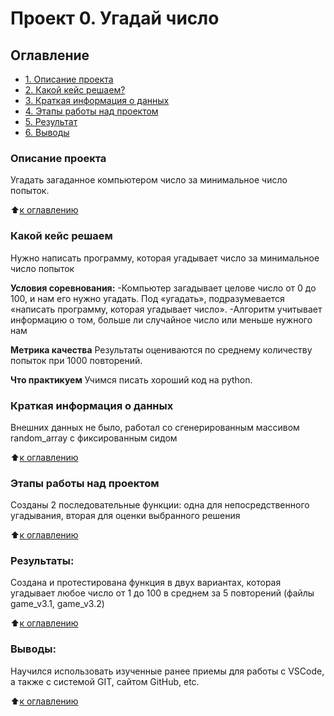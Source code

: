 # Проект 0. Угадай число

## Оглавление
* [1. Описание проекта](https://github.com/0upsz/sf_data_science/blob/master/project_0/README.md#Описание-проекта)
* [2. Какой кейс решаем?](https://github.com/0upsz/sf_data_science/blob/master/project_0/README.md#Какой-кейс-решаем)
* [3. Краткая информация о данных](https://github.com/0upsz/sf_data_science/blob/master/project_0/README.md#Краткая-информация-о-данных)
* [4. Этапы работы над проектом](https://github.com/0upsz/sf_data_science/blob/master/project_0/README.md#Этапы-работы-над-проектом)
* [5. Результат](https://github.com/0upsz/sf_data_science/blob/master/project_0/README.md#Результаты)
* [6. Выводы](https://github.com/0upsz/sf_data_science/blob/master/project_0/README.md#Выводы)

### Описание проекта
Угадать загаданное компьютером число за минимальное число попыток.

:arrow_up:[к оглавлению](https://github.com/0upsz/sf_data_science/blob/master/project_0/README.md#Оглавление)

### Какой кейс решаем
Нужно написать программу, которая угадывает число за минимальное число попыток

**Условия соревнования:**
-Компьютер загадывает целове число от 0 до 100, и нам его нужно угадать. Под «угадать», подразумевается «написать программу, которая угадывает число».
-Алгоритм учитывает информацию о том, больше ли случайное число или меньше нужного нам

**Метрика качества**
Результаты оцениваются по среднему количеству попыток при 1000 повторений.

**Что практикуем**
Учимся писать хороший код на python.

### Краткая информация о данных
Внешних данных не было, работал со сгенерированным массивом random_array с фиксированным сидом

:arrow_up:[к оглавлению](https://github.com/0upsz/sf_data_science/blob/master/project_0/README.md#Оглавление)

### Этапы работы над проектом  
Созданы 2 последовательные функции: одна для непосредственного угадывания, вторая для оценки выбранного решения

:arrow_up:[к оглавлению](https://github.com/0upsz/sf_data_science/blob/master/project_0/README.md#Оглавление)


### Результаты:  
Создана и протестирована функция в двух вариантах, которая угадывает любое число от 1 до 100 в среднем за 5 повторений (файлы game_v3.1, game_v3.2)

:arrow_up:[к оглавлению](https://github.com/0upsz/sf_data_science/blob/master/project_0/README.md#Оглавление)


### Выводы:  
Научился использовать изученные ранее приемы для работы с VSCode, а также с системой GIT, сайтом GitHub, etc.

:arrow_up:[к оглавлению](https://github.com/0upsz/sf_data_science/blob/master/project_0/README.md#Оглавление)